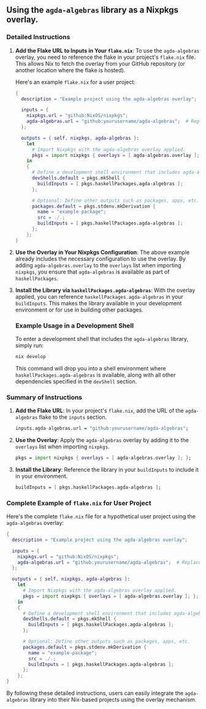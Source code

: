## Using the `agda-algebras` library as a Nixpkgs overlay.

### Detailed Instructions

1. **Add the Flake URL to Inputs in Your `flake.nix`**:
   To use the `agda-algebras` overlay, you need to reference the flake in your project's `flake.nix` file. This allows Nix to fetch the overlay from your GitHub repository (or another location where the flake is hosted).

   Here's an example `flake.nix` for a user project:

   ```nix
   {
     description = "Example project using the agda-algebras overlay";

     inputs = {
       nixpkgs.url = "github:NixOS/nixpkgs";
       agda-algebras.url = "github:yourusername/agda-algebras";  # Replace with your actual GitHub username and repository name
     };

     outputs = { self, nixpkgs, agda-algebras }:
       let
         # Import Nixpkgs with the agda-algebras overlay applied.
         pkgs = import nixpkgs { overlays = [ agda-algebras.overlay ]; };
       in
       {
         # Define a development shell environment that includes agda-algebras.
         devShells.default = pkgs.mkShell {
           buildInputs = [ pkgs.haskellPackages.agda-algebras ];
         };

         # Optional: Define other outputs such as packages, apps, etc.
         packages.default = pkgs.stdenv.mkDerivation {
           name = "example-package";
           src = ./.;
           buildInputs = [ pkgs.haskellPackages.agda-algebras ];
         };
       };
   }
   ```

2. **Use the Overlay in Your Nixpkgs Configuration**:
   The above example already includes the necessary configuration to use the overlay. By adding `agda-algebras.overlay` to the `overlays` list when importing `nixpkgs`, you ensure that `agda-algebras` is available as part of `haskellPackages`.

3. **Install the Library via `haskellPackages.agda-algebras`**:
   With the overlay applied, you can reference `haskellPackages.agda-algebras` in your `buildInputs`. This makes the library available in your development environment or for use in building other packages.

   ### Example Usage in a Development Shell

   To enter a development shell that includes the `agda-algebras` library, simply run:

   ```sh
   nix develop
   ```

   This command will drop you into a shell environment where `haskellPackages.agda-algebras` is available, along with all other dependencies specified in the `devShell` section.

### Summary of Instructions

1. **Add the Flake URL**:
   In your project's `flake.nix`, add the URL of the `agda-algebras` flake to the `inputs` section.

   ```nix
   inputs.agda-algebras.url = "github:yourusername/agda-algebras";
   ```

2. **Use the Overlay**:
   Apply the `agda-algebras` overlay by adding it to the `overlays` list when importing `nixpkgs`.

   ```nix
   pkgs = import nixpkgs { overlays = [ agda-algebras.overlay ]; };
   ```

3. **Install the Library**:
   Reference the library in your `buildInputs` to include it in your environment.

   ```nix
   buildInputs = [ pkgs.haskellPackages.agda-algebras ];
   ```

### Complete Example of `flake.nix` for User Project

Here's the complete `flake.nix` file for a hypothetical user project using the `agda-algebras` overlay:

```nix
{
  description = "Example project using the agda-algebras overlay";

  inputs = {
    nixpkgs.url = "github:NixOS/nixpkgs";
    agda-algebras.url = "github:yourusername/agda-algebras";  # Replace with your actual GitHub username and repository name
  };

  outputs = { self, nixpkgs, agda-algebras }:
    let
      # Import Nixpkgs with the agda-algebras overlay applied.
      pkgs = import nixpkgs { overlays = [ agda-algebras.overlay ]; };
    in
    {
      # Define a development shell environment that includes agda-algebras.
      devShells.default = pkgs.mkShell {
        buildInputs = [ pkgs.haskellPackages.agda-algebras ];
      };

      # Optional: Define other outputs such as packages, apps, etc.
      packages.default = pkgs.stdenv.mkDerivation {
        name = "example-package";
        src = ./.;
        buildInputs = [ pkgs.haskellPackages.agda-algebras ];
      };
    };
}
```

By following these detailed instructions, users can easily integrate the `agda-algebras` library into their Nix-based projects using the overlay mechanism.

